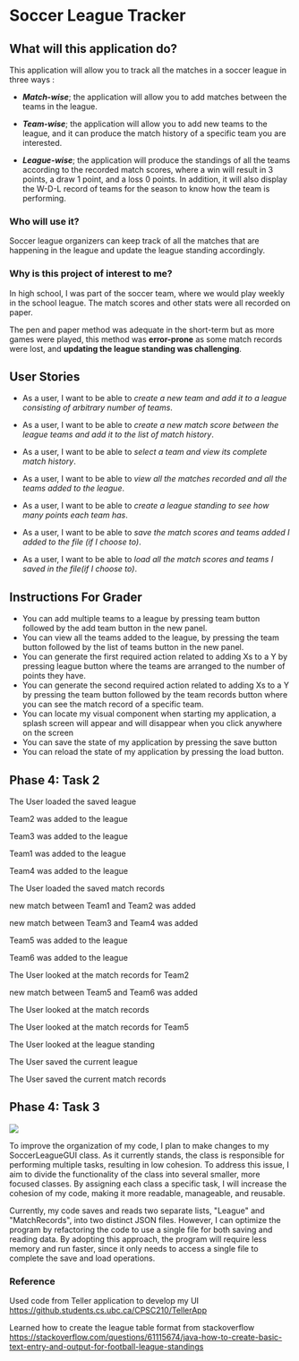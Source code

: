 # Soccer League Tracker
## What will this application do?
This application will allow you to track all the matches in a soccer league in three ways :

* ***Match-wise***; the application will allow you to add matches between the teams in the league.


* ***Team-wise***; the application will allow you to add new teams to the league, and it can produce the match history of a specific team you are interested. 


* ***League-wise***; the application will produce the standings of all the teams according to the recorded match scores,
where a win will result in 3 points, a draw 1 point, and a loss 0 points. In addition, it will also display the W-D-L record of teams for the season to know how the team is performing.


### Who will use it?
Soccer league organizers can keep track of all the matches that are happening in the
league and update the league standing accordingly.

### Why is this project of interest to me?
In high school, I was part of the soccer team, where we would play weekly in the school league. The match scores and
other stats were all recorded on paper.

The pen and paper method was  adequate in the short-term but as
more games were played, this method was **error-prone** as some match records
were lost, and **updating the league standing was challenging**.




## User Stories
* As a user, I want to be able to *create a new team and add it to a league consisting of arbitrary number of teams*.


* As a user, I want to be able to *create a new match score between the league teams and add it to the list of match history*.


* As a user, I want to be able to *select a team and view its complete match history*.


* As a user, I want to be able to *view all the matches recorded and all the teams added to the league*.


* As a user, I want to be able to *create a league standing to see how many points each team has*.


* As a user, I want to be able to *save the match scores and teams added I added to the file (if I choose to)*.


* As a user, I want to be able to *load all the match scores and teams I saved in the file(if I choose to)*.

## Instructions For Grader

- You can add multiple teams to a league by pressing team button followed by the add team button in the new panel.
- You can view all the teams added to the league, by pressing the team button followed by the list of teams 
button in the new panel.
- You can generate the first required action related to adding Xs to a Y by pressing league button where the teams
are arranged to the number of points they have.
- You can generate the second required action related to adding Xs to a Y by pressing the team button followed by
the team records button where you can see the match record of a specific team.
- You can locate my visual component when starting my application, a splash screen will appear and will 
disappear when you click anywhere on the screen
- You can save the state of my application by pressing the save button
- You can reload the state of my application by pressing the load button.

## Phase 4: Task 2
The User loaded the saved league

Team2 was added to the league

Team3 was added to the league

Team1 was added to the league

Team4 was added to the league

The User loaded the saved match records

new match between Team1 and Team2 was added

new match between Team3 and Team4 was added

Team5 was added to the league

Team6 was added to the league

The User looked at the match records for Team2

new match between Team5 and Team6 was added

The User looked at the match records

The User looked at the match records for Team5

The User looked at the league standing

The User saved the current league

The User saved the current match records


## Phase 4: Task 3

<img src="UML_Design-Diagram.png">

To improve the organization of my code, I plan to make changes to my SoccerLeagueGUI class. 
As it currently stands, the class is responsible for performing multiple tasks, resulting in low cohesion.
To address this issue, I aim to divide the functionality of the class into several smaller, more focused classes.
By assigning each class a specific task, I will increase the cohesion of my code, making it more readable, manageable, 
and reusable.

Currently, my code saves and reads two separate lists, "League" and "MatchRecords", 
into two distinct JSON files. However, I can  optimize the program by refactoring the code to use a single file for 
both saving and reading data. By adopting this approach, the program will require less memory and run faster, 
since it only needs to access a single file to complete the save and load operations.



### Reference 
Used code from Teller application to develop my UI
https://github.students.cs.ubc.ca/CPSC210/TellerApp

Learned how to create the league table format from stackoverflow
https://stackoverflow.com/questions/61115674/java-how-to-create-basic-text-entry-and-output-for-football-league-standings